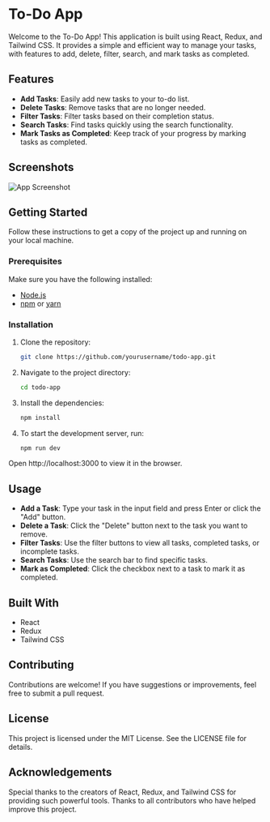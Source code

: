 # To-Do App

Welcome to the To-Do App! This application is built using React, Redux, and Tailwind CSS. It provides a simple and efficient way to manage your tasks, with features to add, delete, filter, search, and mark tasks as completed.

## Features

- **Add Tasks**: Easily add new tasks to your to-do list.
- **Delete Tasks**: Remove tasks that are no longer needed.
- **Filter Tasks**: Filter tasks based on their completion status.
- **Search Tasks**: Find tasks quickly using the search functionality.
- **Mark Tasks as Completed**: Keep track of your progress by marking tasks as completed.

## Screenshots

![App Screenshot](path/to/screenshot.png)

## Getting Started

Follow these instructions to get a copy of the project up and running on your local machine.

### Prerequisites

Make sure you have the following installed:

- [Node.js](https://nodejs.org/)
- [npm](https://www.npmjs.com/) or [yarn](https://yarnpkg.com/)

### Installation

1. Clone the repository:
   ```sh
   git clone https://github.com/yourusername/todo-app.git
   ```
2. Navigate to the project directory:
   ```sh
   cd todo-app
   ```
3. Install the dependencies:
   ```sh
   npm install
   ```
4. To start the development server, run:
   ```sh
   npm run dev
   ```
Open http://localhost:3000 to view it in the browser.

## Usage
- **Add a Task**: Type your task in the input field and press Enter or click the "Add" button.
- **Delete a Task**: Click the "Delete" button next to the task you want to remove.
- **Filter Tasks**: Use the filter buttons to view all tasks, completed tasks, or incomplete tasks.
- **Search Tasks**: Use the search bar to find specific tasks.
- **Mark as Completed**: Click the checkbox next to a task to mark it as completed.

## Built With
- React
- Redux
- Tailwind CSS
  
## Contributing
Contributions are welcome! If you have suggestions or improvements, feel free to submit a pull request.

## License
This project is licensed under the MIT License. See the LICENSE file for details.

## Acknowledgements
Special thanks to the creators of React, Redux, and Tailwind CSS for providing such powerful tools.
Thanks to all contributors who have helped improve this project.